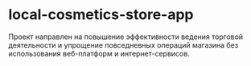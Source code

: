 # local-cosmetics-store-app
Проект направлен на повышение эффективности ведения торговой деятельности и упрощение повседневных операций магазина без использования веб-платформ и интернет-сервисов.
